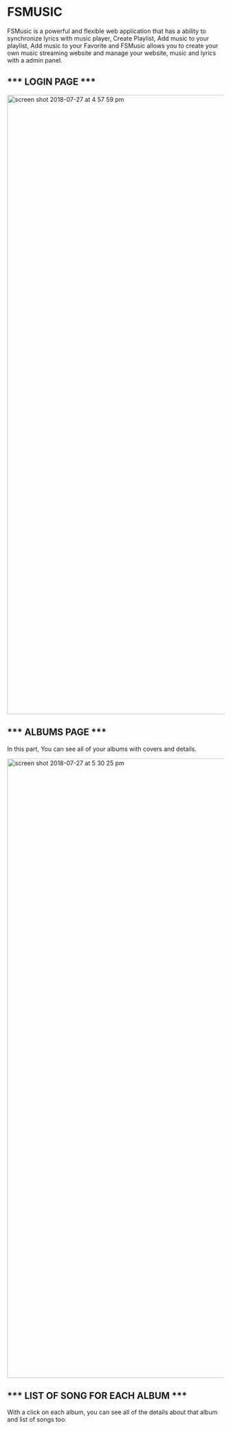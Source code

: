 # FSMUSIC
FSMusic is a powerful and flexible web application that has a ability to synchronize lyrics with music player, Create Playlist, Add music to your playlist, Add music to your Favorite and FSMusic allows you to create your own music streaming website and manage your website, music and lyrics with a admin panel.
## *** LOGIN PAGE ***
<img width="1440" alt="screen shot 2018-07-27 at 4 57 59 pm" src="https://user-images.githubusercontent.com/41792322/43325657-f28f69ce-91bf-11e8-9b19-f43674ea3029.png">

## *** ALBUMS PAGE ***
In this part, You can see all of your albums with covers and details.

<img width="1440" alt="screen shot 2018-07-27 at 5 30 25 pm" src="https://user-images.githubusercontent.com/41792322/43326962-cc8359ea-91c2-11e8-93c3-5cb6170c8e99.png">

## *** LIST OF SONG FOR EACH ALBUM ***
With a click on each album, you can see all of the details about that album and list of songs too.


